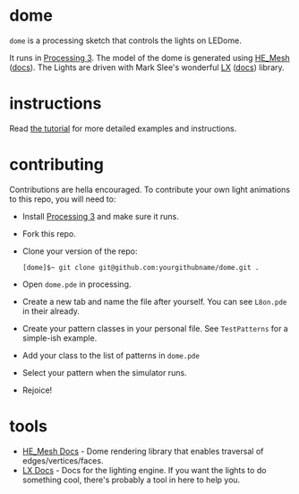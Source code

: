 # dome
`dome` is a processing sketch that controls the lights on LEDome.

It runs in [Processing 3](https://processing.org/).
The model of the dome is generated using [HE_Mesh](https://github.com/wblut/HE_Mesh2014) ([docs](http://hemesh.wblut.com/doxygen/annotated.html)).
The Lights are driven with Mark Slee's wonderful [LX](https://github.com/heronarts/LX) ([docs](http://lx.studio/api/)) library.

# instructions
Read [the tutorial](https://github.com/l8on/dome/TUTORIAL.md) for more detailed examples and instructions.

# contributing
Contributions are hella encouraged.
To contribute your own light animations to this repo, you will need to:

* Install [Processing 3](https://processing.org/download) and make sure it runs.
* Fork this repo.
* Clone your version of the repo: 
  
  ```
  [dome]$~ git clone git@github.com:yourgithubname/dome.git .
  ```
* Open `dome.pde` in processing.
* Create a new tab and name the file after yourself. You can see `L8on.pde` in their already.
* Create your pattern classes in your personal file. See `TestPatterns` for a simple-ish example.
* Add your class to the list of patterns in `dome.pde`
* Select your pattern when the simulator runs.
* Rejoice!

# tools
* [HE_Mesh Docs](http://hemesh.wblut.com/doxygen/annotated.html) - Dome rendering library that enables traversal of edges/vertices/faces.
* [LX Docs](http://lx.studio/api/) - Docs for the lighting engine. If you want the lights to do something cool, there's probably a tool in here to help you.
